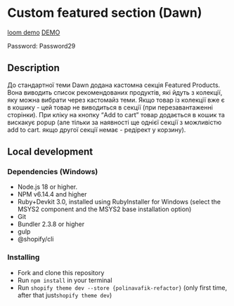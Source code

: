 # Custom featured section (Dawn)
[loom demo](https://www.loom.com/share/84f1ebc833ee4ab782d9b2f19d7d0641?sid=93ff53a1-936c-43c6-a466-35b4ee0abbb6)
[DEMO](https://tpxnqohm41enxtqh-67706716396.shopifypreview.com)

Password: Password29

## Description
До стандартної теми Dawn додана кастомна секція Featured Products. Вона виводить список рекомендованих продуктів, які йдуть з колекції, яку можна вибрати через кастомайз теми. Якщо товар із колекції вже є в кошику - цей товар не виводиться в секції (при перезавантаженні сторінки). При кліку на кнопку “Add to cart” товар додається в кошик та вискакує popup (але тільки за наявності ще однієї секції з можливістю add to cart. якщо другої секції немає - редірект у корзину).

## Local development
### Dependencies (Windows)
* Node.js 18 or higher.
* NPM v6.14.4 and higher
* Ruby+Devkit 3.0, installed using RubyInstaller for Windows
(select the MSYS2 component and the MSYS2 base installation option)
* Git
* Bundler 2.3.8 or higher
* gulp
* @shopify/cli

### Installing
* Fork and clone this repository
* Run `npm install` in your terminal
* Run `shopify theme dev --store {polinavafik-refactor}` (only first time, after that just`shopify theme dev`)
